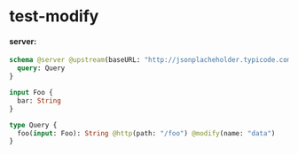 # test-modify

#### server:

```graphql
schema @server @upstream(baseURL: "http://jsonplacheholder.typicode.com") {
  query: Query
}

input Foo {
  bar: String
}

type Query {
  foo(input: Foo): String @http(path: "/foo") @modify(name: "data")
}
```
